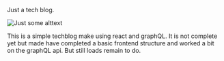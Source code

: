 Just a tech blog.

![Just some alttext](https://i.imgur.com/zpWSycD.jpg)


This is a simple techblog make using react and graphQL. It is not complete yet but made have completed a basic frontend structure and 
worked a bit on the graphQL api. But still loads remain to do.
